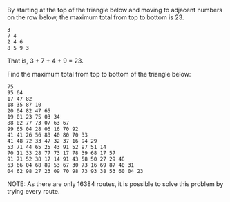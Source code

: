 By starting at the top of the triangle below and moving to adjacent numbers on the row below, the maximum total from top
to bottom is 23.

```plain
3
7 4
2 4 6
8 5 9 3
```

That is, 3 + 7 + 4 + 9 = 23.

Find the maximum total from top to bottom of the triangle below:

```plain
75
95 64
17 47 82
18 35 87 10
20 04 82 47 65
19 01 23 75 03 34
88 02 77 73 07 63 67
99 65 04 28 06 16 70 92
41 41 26 56 83 40 80 70 33
41 48 72 33 47 32 37 16 94 29
53 71 44 65 25 43 91 52 97 51 14
70 11 33 28 77 73 17 78 39 68 17 57
91 71 52 38 17 14 91 43 58 50 27 29 48
63 66 04 68 89 53 67 30 73 16 69 87 40 31
04 62 98 27 23 09 70 98 73 93 38 53 60 04 23
```

NOTE: As there are only 16384 routes, it is possible to solve this problem by trying every route. 
